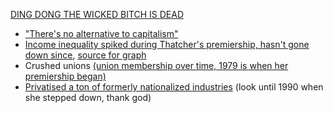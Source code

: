 [DING DONG THE WICKED BITCH IS DEAD](https://www.youtube.com/watch?v=ILvd5buCEnU)

- ["There's no alternative to capitalism"](https://en.wikipedia.org/wiki/There_is_no_alternative)
- [Income inequality spiked during Thatcher's premiership, hasn't gone down since](https://upload.wikimedia.org/wikipedia/commons/thumb/7/7e/Trends_in_UK_income_inequality_1979-2005-6.jpg/800px-Trends_in_UK_income_inequality_1979-2005-6.jpg?20201019165433), [source for graph](https://web.archive.org/web/20130624062451/https://equalitytrust.org.uk/resources/spirit-level-slides)
- Crushed unions [(union membership over time, 1979 is when her premiership began)](https://www.statista.com/statistics/287241/uk-trade-union-membership/)
- [Privatised a ton of formerly nationalized industries](https://en.wikipedia.org/wiki/List_of_privatizations_by_country#1980s_5) (look until 1990 when she stepped down, thank god)
